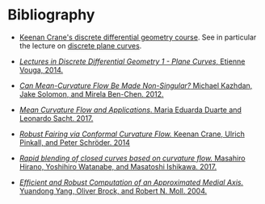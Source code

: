 # Bibliography

  - [Keenan Crane's discrete differential geometry course](https://brickisland.net/DDGSpring2024/). See
in particular the lecture on [discrete plane curves](
https://brickisland.net/DDGSpring2024/wp-content/uploads/2019/02/DDG_458_SP19_Lecture11_DiscreteCurves.pdf).

  - [*Lectures in Discrete Differential Geometry 1 - Plane Curves*, Etienne Vouga, 2014.](
https://www.cs.utexas.edu/users/evouga/uploads/4/5/6/8/45689883/notes1.pdf)

  - [*Can Mean-Curvature Flow Be Made Non-Singular?* Michael Kazhdan, Jake Solomon, and Mirela Ben-Chen.
2012.](https://arxiv.org/abs/1203.6819)

  - [*Mean Curvature Flow and Applications*. Maria Eduarda Duarte and Leonardo Sacht. 2017.](
http://sibgrapi.sid.inpe.br/col/sid.inpe.br/sibgrapi/2017/09.04.18.39/doc/Mean%20Curvature%20Flow%20and%20Applications.pdf)

  - [*Robust Fairing via Conformal Curvature Flow.* Keenan Crane, Ulrich Pinkall, and Peter Schröder. 2014](
https://www.cs.cmu.edu/~kmcrane/Projects/ConformalWillmoreFlow/paper.pdf)

  - [*Rapid blending of closed curves based on curvature flow.* Masahiro Hirano, Yoshihiro Watanabe, and
Masatoshi Ishikawa. 2017.](https://www.sciencedirect.com/science/article/pii/S016783961730016X)

  - [*Efficient and Robust Computation of an Approximated Medial Axis.* Yuandong Yang, Oliver Brock, and Robert
N. Moll. 2004.](https://citeseerx.ist.psu.edu/document?repid=rep1&type=pdf&doi=cfc187181ce85d983843c4a184651dbd2a07e7e5)
